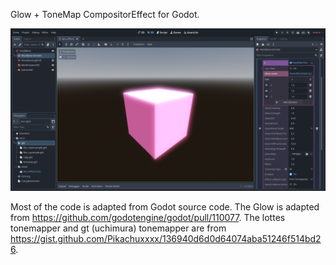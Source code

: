 Glow + ToneMap CompositorEffect for Godot.

<img src="images/screenshot.png"/>

Most of the code is adapted from Godot source code. The Glow is adapted from https://github.com/godotengine/godot/pull/110077. The lottes tonemapper and gt (uchimura) tonemapper are from https://gist.github.com/Pikachuxxxx/136940d6d0d64074aba51246f514bd26.
